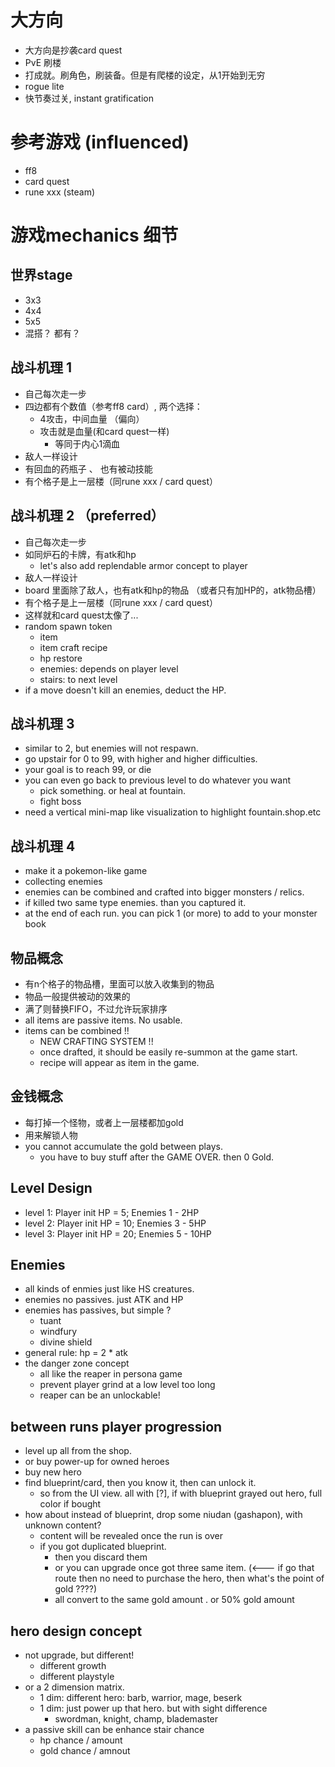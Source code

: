 # 大方向

* 大方向是抄袭card quest
* PvE 刷楼
* 打成就。刷角色，刷装备。但是有爬楼的设定，从1开始到无穷
* rogue lite
* 快节奏过关, instant gratification


# 参考游戏 (influenced)
* ff8
* card quest
* rune xxx (steam)

# 游戏mechanics 细节

## 世界stage
* 3x3
* 4x4
* 5x5
* 混搭？ 都有？

## 战斗机理 1
* 自己每次走一步
* 四边都有个数值（参考ff8 card）, 两个选择：
    * 4攻击，中间血量 （偏向）
    * 攻击就是血量(和card quest一样)
        * 等同于内心1滴血
* 敌人一样设计
* 有回血的药瓶子 、 也有被动技能
* 有个格子是上一层楼（同rune xxx / card quest）

## 战斗机理 2 （preferred）
* 自己每次走一步
* 如同炉石的卡牌，有atk和hp
	* let's also add replendable armor concept to player
* 敌人一样设计
* board 里面除了敌人，也有atk和hp的物品 （或者只有加HP的，atk物品槽）
* 有个格子是上一层楼（同rune xxx / card quest）
* 这样就和card quest太像了...
* random spawn token
	* item
	* item craft recipe
	* hp restore
	* enemies: depends on player level
	* stairs: to next level
* if a move doesn't kill an enemies, deduct the HP.

## 战斗机理 3
* similar to 2, but enemies will not respawn.
* go upstair for 0 to 99, with higher and higher difficulties.
* your goal is to reach 99, or die
* you can even go back to previous level to do whatever you want
	* pick something. or heal at fountain.
	* fight boss
* need a vertical mini-map like visualization to highlight fountain.shop.etc

## 战斗机理 4
* make it a pokemon-like game
* collecting enemies
* enemies can be combined and crafted into bigger monsters / relics.
* if killed two same type enemies. than you captured it.
* at the end of each run. you can pick 1 (or more) to add to your monster book

## 物品概念
* 有n个格子的物品槽，里面可以放入收集到的物品
* 物品一般提供被动的效果的
* 满了则替换FIFO，不过允许玩家排序
* all items are passive items. No usable.
* items can be combined !!
	* NEW CRAFTING SYSTEM !!
	* once drafted, it should be easily re-summon at the game start.
	* recipe will appear as item in the game.

## 金钱概念
* 每打掉一个怪物，或者上一层楼都加gold
* 用来解锁人物
* you cannot accumulate the gold between plays.
	* you have to buy stuff after the GAME OVER. then 0 Gold.

## Level Design
* level 1: Player init HP = 5; Enemies 1 - 2HP
* level 2: Player init HP = 10;  Enemies 3 - 5HP
* level 3: Player init HP = 20;  Enemies 5 - 10HP

## Enemies
* all kinds of enmies just like HS creatures.
* enemies no passives. just ATK and HP
* enemies has passives, but simple ?
	* tuant
	* windfury
	* divine shield
* general rule: hp = 2 * atk
* the danger zone concept
	* all like the reaper in persona game
	* prevent player grind at a low level too long
	* reaper can be an unlockable!

## between runs player progression
* level up all from the shop.
* or buy power-up for owned heroes
* buy new hero
* find blueprint/card, then you know it, then can unlock it.
	* so from the UI view. all with [?], if with blueprint grayed out hero, full color if bought
* how about instead of blueprint, drop some niudan (gashapon), with unknown content?
	* content will be revealed once the run is over
	* if you got duplicated blueprint. 
		* then you discard them
		* or you can upgrade once got three same item. (<--- if go that route then no need to purchase the hero, then what's the point of gold ????)
		* all convert to the same gold amount . or 50% gold amount

## hero design concept
* not upgrade, but different!
	* different growth
	* different playstyle
* or a 2 dimension matrix.
	* 1 dim: different hero: barb, warrior, mage, beserk
	* 1 dim: just power up that hero. but with sight difference
		* swordman, knight, champ, blademaster
* a passive skill can be enhance stair chance
	* hp chance / amount
	* gold chance / amnout